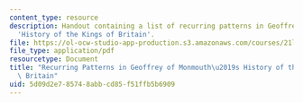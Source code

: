 ```yaml
---
content_type: resource
description: Handout containing a list of recurring patterns in Geoffrey of Monmouth's
  'History of the Kings of Britain'.
file: https://ol-ocw-studio-app-production.s3.amazonaws.com/courses/21l-707-arthurian-literature-and-celtic-colonization-spring-2005/5d09d2e785748abbcd85f51ffb5b6909_8_pat_geof_monmo.pdf
file_type: application/pdf
resourcetype: Document
title: "Recurring Patterns in Geoffrey of Monmouth\u2019s History of the Kings of\
  \ Britain"
uid: 5d09d2e7-8574-8abb-cd85-f51ffb5b6909
---
```

